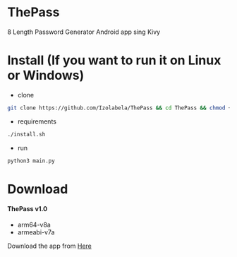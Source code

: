 # ThePass
8 Length Password Generator Android app sing Kivy

# Install (If you want to run it on Linux or Windows)
+ clone
```bash
git clone https://github.com/Izolabela/ThePass && cd ThePass && chmod +x install.sh
```
+ requirements
```bash
./install.sh
```
+ run
```bash
python3 main.py
```

# Download
#### ThePass v1.0
+ arm64-v8a
+ armeabi-v7a

Download the app from [Here](https://github.com/Izolabela/ThePass/releases/download/v1.0/ThePass-0.1-arm64-v8a_armeabi-v7a-debug.apk)
